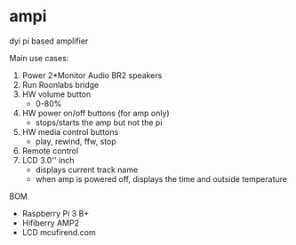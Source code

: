 # ampi
dyi pi based amplifier 

Main use cases: 
1. Power 2*Monitor Audio BR2 speakers
2. Run Roonlabs bridge
3. HW volume button
   - 0-80%
4. HW power on/off buttons (for amp only)
   - stops/starts the amp but not the pi
5. HW media control buttons
   - play, rewind, ffw, stop
6. Remote control
7. LCD 3.0'' inch
   - displays current track name
   - when amp is powered off, displays the time and outside temperature



BOM
- Raspberry Pi 3 B+ 
- Hifiberry AMP2
- LCD mcufirend.com

